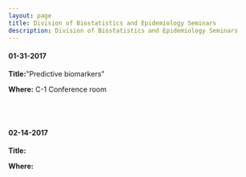 ```yaml
---
layout: page
title: Division of Biostatistics and Epidemiology Seminars
description: Division of Biostatistics and Epidemiology Seminars
---
```

#### 01-31-2017

**Title:**"Predictive biomarkers"

**Where:** C-1 Conference room  
<br>
<br>
<br>

#### 02-14-2017

**Title:**

**Where:**
